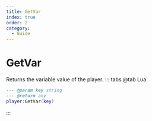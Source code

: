 ```yaml
---
title: GetVar
index: true
order: 2
category:
  - Guide
---
```


# GetVar
Returns the variable value of the player.
::: tabs
@tab Lua
```lua
--- @param key string
--- @return any
player:GetVar(key)
```

:::